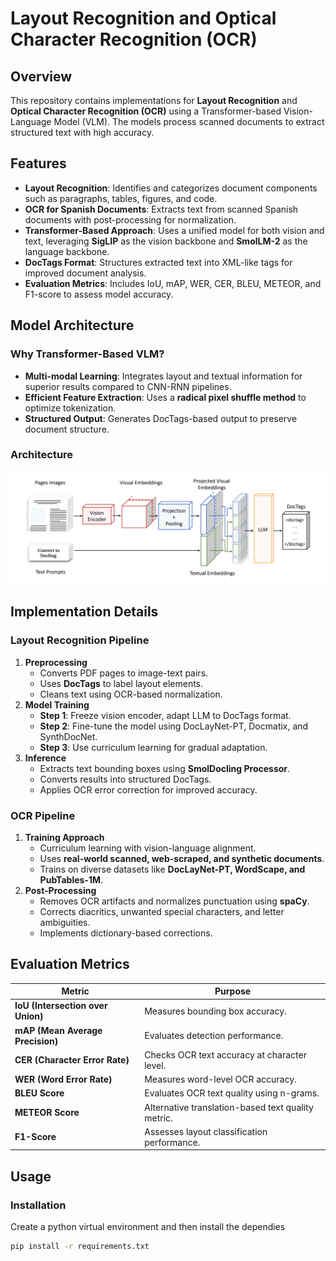 # Layout Recognition and Optical Character Recognition (OCR)

## Overview
This repository contains implementations for **Layout Recognition** and **Optical Character Recognition (OCR)** using a Transformer-based Vision-Language Model (VLM). The models process scanned documents to extract structured text with high accuracy.

## Features
- **Layout Recognition**: Identifies and categorizes document components such as paragraphs, tables, figures, and code.
- **OCR for Spanish Documents**: Extracts text from scanned Spanish documents with post-processing for normalization.
- **Transformer-Based Approach**: Uses a unified model for both vision and text, leveraging **SigLIP** as the vision backbone and **SmolLM-2** as the language backbone.
- **DocTags Format**: Structures extracted text into XML-like tags for improved document analysis.
- **Evaluation Metrics**: Includes IoU, mAP, WER, CER, BLEU, METEOR, and F1-score to assess model accuracy.

## Model Architecture
### Why Transformer-Based VLM?
- **Multi-modal Learning**: Integrates layout and textual information for superior results compared to CNN-RNN pipelines.
- **Efficient Feature Extraction**: Uses a **radical pixel shuffle method** to optimize tokenization.
- **Structured Output**: Generates DocTags-based output to preserve document structure.

### **Architecture**
![Architecture](assets/architecture.png)

## Implementation Details
### Layout Recognition Pipeline
1. **Preprocessing**
   - Converts PDF pages to image-text pairs.
   - Uses **DocTags** to label layout elements.
   - Cleans text using OCR-based normalization.
2. **Model Training**
   - **Step 1**: Freeze vision encoder, adapt LLM to DocTags format.
   - **Step 2**: Fine-tune the model using DocLayNet-PT, Docmatix, and SynthDocNet.
   - **Step 3**: Use curriculum learning for gradual adaptation.
3. **Inference**
   - Extracts text bounding boxes using **SmolDocling Processor**.
   - Converts results into structured DocTags.
   - Applies OCR error correction for improved accuracy.

### OCR Pipeline
1. **Training Approach**
   - Curriculum learning with vision-language alignment.
   - Uses **real-world scanned, web-scraped, and synthetic documents**.
   - Trains on diverse datasets like **DocLayNet-PT, WordScape, and PubTables-1M**.
2. **Post-Processing**
   - Removes OCR artifacts and normalizes punctuation using **spaCy**.
   - Corrects diacritics, unwanted special characters, and letter ambiguities.
   - Implements dictionary-based corrections.

## Evaluation Metrics
| Metric                     | Purpose |
|----------------------------|---------|
| **IoU (Intersection over Union)** | Measures bounding box accuracy. |
| **mAP (Mean Average Precision)** | Evaluates detection performance. |
| **CER (Character Error Rate)** | Checks OCR text accuracy at character level. |
| **WER (Word Error Rate)** | Measures word-level OCR accuracy. |
| **BLEU Score** | Evaluates OCR text quality using n-grams. |
| **METEOR Score** | Alternative translation-based text quality metric. |
| **F1-Score** | Assesses layout classification performance. |

## Usage
### Installation
Create a python virtual environment and then install the dependies
```bash
pip install -r requirements.txt
```

